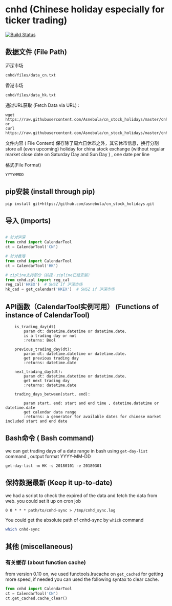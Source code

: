 # cnhd (Chinese holiday especially for ticker trading)


[![Build Status](https://travis-ci.org/rainx/cn_stock_holidays.svg?branch=master)](https://travis-ci.org/rainx/cn_stock_holidays)

## 数据文件 (File Path)
沪深市场
```
cnhd/files/data_cn.txt
```
香港市场
```
cnhd/files/data_hk.txt
```
通过URL获取 (Fetch Data via URL) :
```
wget https://raw.githubusercontent.com/Asnebula/cn_stock_holidays/master/cnhd/files/data_cn.txt
or
curl https://raw.githubusercontent.com/Asnebula/cn_stock_holidays/master/cnhd/files/data_hk.txt
```

文件内容 ( File Content)
保存除了周六日休市之外，其它休市信息，换行分割
store all (even upcoming) holiday for china stock exchange (without regular market close date on Saturday Day and Sun Day ) , one date per line

格式(File Format)
```
YYYYMMDD
```

## pip安装 (install through pip)
```
pip install git+https://github.com/asnebula/cn_stock_holidays.git
```

## 导入 (imports)
```python

# 针对沪深
from cnhd import CalendarTool
ct = CalendarTool('CN')

# 针对香港
from cnhd import CalendarTool
ct = CalendarTool('HK')

# zipline支持部分（前提：zipline已经安装）
from cnhd.zpl import reg_cal
reg_cal('HKEX')  # SHSZ if 沪深市场
hk_cad = get_calendar('HKEX')  # SHSZ if 沪深市场
```

## API函数（CalendarTool实例可用） (Functions of instance of CalendarTool)
```
    is_trading_day(dt)
        param dt: datetime.datetime or datetime.date.
        is a trading day or not
        :returns: Bool

    previous_trading_day(dt):
        param dt: datetime.datetime or datetime.date.
        get previous trading day
        :returns: datetime.date

    next_trading_day(dt):
        param dt: datetime.datetime or datetime.date.
        get next trading day
        :returns: datetime.date

    trading_days_between(start, end):

        param start, end: start and end time , datetime.datetime or datetime.date
        get calendar data range
        :returns: a generator for available dates for chinese market included start and end date
```

## Bash命令 ( Bash command)
we can get trading days of a date range in bash using `get-day-list` command , output format YYYY-MM-DD
```
get-day-list -m HK -s 20180101 -e 20180301
```

## 保持数据最新 (Keep it up-to-date)
we had a script to check the expired of the data and fetch the data from web.
you could set it up on cron job

```crontab
0 0 * * * path/to/cnhd-sync > /tmp/cnhd_sync.log
```

You could get the absolute path of cnhd-sync by `which` command

```bash
which cnhd-sync
```

## 其他 (miscellaneous)
### 有关缓存 (about function cache)
from version 0.10 on, we used functools.lrucache on `get_cached` for getting more speed,
if needed you can used the following syntax to clear cache.

```python
from cnhd import CalendarTool
ct = CalendarTool('CN')
ct.get_cached.cache_clear()

```
